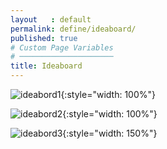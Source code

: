 ```yaml
---
layout   : default
permalink: define/ideaboard/
published: true
# Custom Page Variables
# ─────────────────────
title: Ideaboard
---
```


![ideabord1](http://127.0.0.1:4000/1718-nmd3-project/images/ideabord.jpg){:style="width: 100%"}

![ideabord2](http://127.0.0.1:4000/1718-nmd3-project/images/ideabord2.jpg){:style="width: 100%"}

![ideabord3](http://127.0.0.1:4000/1718-nmd3-project/images/ideabord3.jpg){:style="width: 150%"}